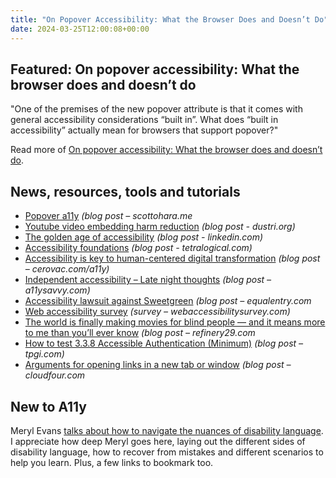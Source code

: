```yaml
---
title: "On Popover Accessibility: What the Browser Does and Doesn’t Do"
date: 2024-03-25T12:00:08+00:00
---
```


## Featured: On popover accessibility: What the browser does and doesn’t do

"One of the premises of the new popover attribute is that it comes with general accessibility considerations “built in”. What does “built in accessibility” actually mean for browsers that support popover?"

Read more of [On popover accessibility: What the browser does and doesn’t do](https://hidde.blog/popover-accessibility/).

## News, resources, tools and tutorials

- [Popover a11y](https://www.scottohara.me/blog/2024/03/22/popover-a11y.html) *(blog post – scottohara.me*
- [Youtube video embedding harm reduction](https://dustri.org/b/youtube-video-embedding-harm-reduction.html) *(blog post - dustri.org)*
- [The golden age of accessibility](https://www.linkedin.com/pulse/golden-age-accessibility-angela-fowler-oalhc) *(blog post - linkedin.com)*
- [Accessibility foundations](https://tetralogical.com/blog/2024/03/18/accessbility-foundations/) *(blog post - tetralogical.com)*
- [Accessibility is key to human-centered digital transformation](https://cerovac.com/a11y/2024/03/accessibility-is-key-to-human-centered-digital-transformation/) *(blog post – cerovac.com/a11y)*
- [Independent accessibility – Late night thoughts](https://a11ysavvy.com/2024/03/17/independent-accessibility-late-night-thoughts/) *(blog post – a11ysavvy.com)*
- [Accessibility lawsuit against Sweetgreen](https://equalentry.com/accessibility-lawsuit-against-sweetgreen/) *(blog post – equalentry.com*
- [Web accessibility survey](https://webaccessibilitysurvey.com/survey-results/) *(survey – webaccessibilitysurvey.com)*
- [The world is finally making movies for blind people — and it means more to me than you’ll ever know](https://www.refinery29.com/en-au/touch-pictureless-film-blind-person-review) *(blog post – refinery29.com*
- [How to test 3.3.8 Accessible Authentication (Minimum)](https://www.tpgi.com/how-to-test-3-3-8-accessible-authentication-minimum/) *(blog post – tpgi.com)*
- [Arguments for opening links in a new tab or window](https://cloudfour.com/thinks/arguments-for-opening-links-in-a-new-tab-or-window/) *(blog post – cloudfour.com*

## New to A11y

Meryl Evans [talks about how to navigate the nuances of disability language](https://meryl.net/disability-language/). I appreciate how deep Meryl goes here, laying out the different sides of disability language, how to recover from mistakes and different scenarios to help you learn. Plus, a few links to bookmark too.
